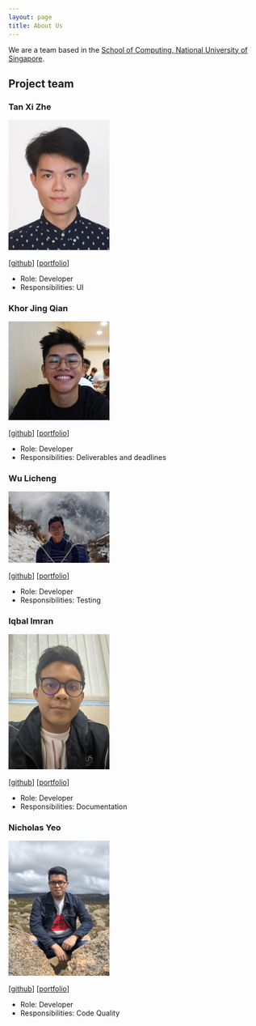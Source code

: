 ```yaml
---
layout: page
title: About Us
---
```


We are a team based in the [School of Computing, National University of Singapore](http://www.comp.nus.edu.sg).

## Project team

### Tan Xi Zhe

<img src="images/patricktan6.png" width="200px">

[[github](http://github.com/patricktan6)]
[[portfolio](team/patricktan6.md)]

* Role: Developer
* Responsibilities: UI

### Khor Jing Qian

<img src="images/khor-jingqian.png" width="200px">

[[github](http://github.com/khor-jingqian)] [[portfolio](team/khor-jingqian.md)]

* Role: Developer
* Responsibilities: Deliverables and deadlines

### Wu Licheng

<img src="images/licheng-wu.png" width="200px">

[[github](https://github.com/Licheng-Wu)]
[[portfolio](team/wu-licheng.md)]

* Role: Developer
* Responsibilities: Testing

### Iqbal Imran

<img src="images/iqbxl.png" width="200px">

[[github](http://github.com/iqbxl)]
[[portfolio](team/iqbxl.md)]

* Role: Developer
* Responsibilities: Documentation

### Nicholas Yeo

<img src="images/nicholasyeo.png" width="200px">

[[github](http://github.com/nicholasyeo)]
[[portfolio](team/nicholasyeo.md)]

* Role: Developer
* Responsibilities: Code Quality
